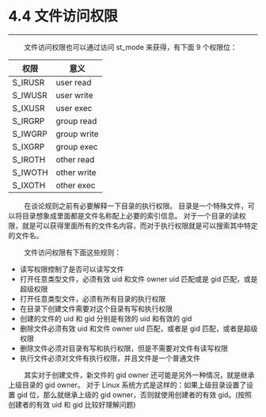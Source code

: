 # 4.4 文件访问权限
***

&emsp;&emsp;
文件访问权限也可以通过访问 st\_mode 来获得，有下面 9 个权限位：

|权限|意义|
| --- | --- |
|S\_IRUSR|user read|
|S\_IWUSR|user write|
|S\_IXUSR|user exec|
|S\_IRGRP|group read|
|S\_IWGRP|group write|
|S\_IXGRP|group exec|
|S\_IROTH|other read|
|S\_IWOTH|other write|
|S\_IXOTH|other exec|

&emsp;&emsp;
在谈论规则之前有必要解释一下目录的执行权限。
目录是一个特殊文件，可以将目录想象成里面都是文件名称配上必要的索引信息。
对于一个目录的读权限，就是可以获得里面所有的文件名内容，而对于执行权限就是可以搜索其中特定的文件名。

&emsp;&emsp;
文件访问权限有下面这些规则：

+ 读写权限控制了是否可以读写文件
+ 打开任意类型文件，必须有效 uid 和文件 owner uid 匹配或是 gid 匹配，或是超级权限
+ 打开任意类型文件，必须有所有目录的执行权限
+ 在目录下创建文件需要对这个目录有写和执行权限
+ 创建的文件的 uid 和 gid 分别是有效的 uid 和有效的 gid
+ 删除文件必须有效 uid 和文件 owner uid 匹配，或者是 gid 匹配，或者是超级权限
+ 删除文件必须对目录有写和执行权限，但是不需要对文件有读写权限
+ 执行文件必须对文件有执行权限，并且文件是一个普通文件

&emsp;&emsp;
其实对于创建文件，新文件的 gid owner 还可能是另外一种情况，就是继承上级目录的 gid owner。
对于 Linux 系统方式是这样的：如果上级目录设置了设置 gid 位，那么就继承上级的 gid owner，否则就使用创建者的有效 gid。(按照创建者的有效 uid 和 gid 比较好理解问题)